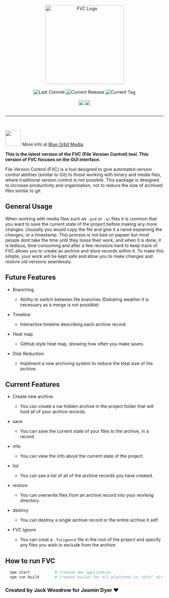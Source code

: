 
<div align="center">
  <img width="250px" alt="FVC Logo" src="https://raw.githubusercontent.com/jwoodrow99/fvc/main/build/icon.png"/>
</div>

<br/>

<div align="center">
  <img alt="Last Commit" src="https://img.shields.io/github/last-commit/jwoodrow99/fvc/develop?style=for-the-badge">
  <img alt="Current Release" src="https://img.shields.io/github/v/release/jwoodrow99/fvc?style=for-the-badge">
  <img alt="Current Tag" src="https://img.shields.io/github/v/tag/jwoodrow99/fvc?style=for-the-badge">
</div>

<br/>

<div align="center">
  <a href="https://circleci.com/gh/jwoodrow99/fvc"><img src="https://circleci.com/gh/jwoodrow99/fvc.svg?style=svg"></a>
  <a href="https://travis-ci.com/github/jwoodrow99/fvc"><img src="https://travis-ci.com/jwoodrow99/fvc.svg?branch=main"></a>
</div>

<br/>
<hr/>
<br/>

<a align="middle" href="https://blueorbitmedia.com/fvc/"><img width="50" src="https://blueorbitmedia.com/wp-content/uploads/2021/01/logo_plain-2048x1055.png"/></a> More info at [Blue Orbit Media](https://blueorbitmedia.com/fvc/)



**This is the latest version of the FVC (File Version Control) tool. This version of FVC focuses on the GUI interface.**

File Version Control (FVC) is a tool designed to give automated version control abilities (similar to Git) to those working with binary and media files, where traditional version control is not possible. This package is designed to increase productivity and organization, not to reduce the size of archived files similar to git.

## General Usage

When working with media files such as ``.psd`` or ``.ai`` files it is common that you want to save the current state of the project before making any more changes. Ususally you would copy the file and give it a name explaining the changes, or a timestamp. This process is not bad on papaer but most people dont take the time until they loose their work, and when it is done, it is tedious, time consuming and after a few revisions hard to keep track of. FVC allows you to create an archive and store records within it. To make this simple, your work will be kept safe and allow you to make changes and restore old versions seamlessly.

## Future Features

* Branching
  * Ability to switch between file branches (Debating weather it is necessary as a merge is not possible)

* Timeline
  * Interactive timeline describing each archive record.

* Heat map
  * GitHub style heat map, showing how often you make saves.

* Disk Reduction
  * Impliment a new archiving system to reduce the total size of the archive.

## Current Features

* Create new archive
  * You can create a nw hidden archive in the project folder that will hold all of your archive records.

* save
  * You can save the current state of your files to the archive, in a record.

* info
  * You can view the info about the current state of the project.

* list
  * You can see a list of all of the archive records you have created.

* restore
  * You can overwrite files from an archive record into your working directory.

* destroy
  * You can destroy a single archive record or the entire archive it self.

* FVC Ignore
  * You can creat a ``.fvcignore`` file in the root of the project and specify any files you wish to exclude from the archive.

## How to run FVC

``` bash
  npm start           # Created dev application
  npm run build       # Creates builds for all platforms in "dist" dir
```

### Created by Jack Woodrow for Jasmin Dyer ❤
